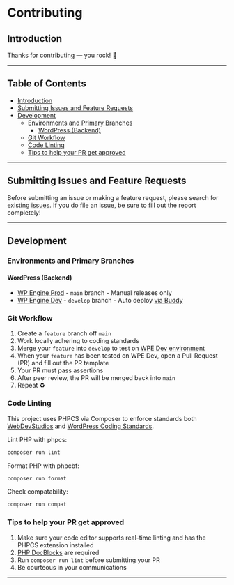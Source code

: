 # Contributing <!-- omit in toc -->

## Introduction

Thanks for contributing — you rock! 🤘

---

## Table of Contents <!-- omit in toc -->

- [Introduction](#introduction)
- [Submitting Issues and Feature Requests](#submitting-issues-and-feature-requests)
- [Development](#development)
  - [Environments and Primary Branches](#environments-and-primary-branches)
    - [WordPress (Backend)](#wordpress-backend)
  - [Git Workflow](#git-workflow)
  - [Code Linting](#code-linting)
  - [Tips to help your PR get approved](#tips-to-help-your-pr-get-approved)

---

## Submitting Issues and Feature Requests

Before submitting an issue or making a feature request, please search for existing [issues](https://github.com/WebDevStudios/wds-headless-wordpress/issues). If you do file an issue, be sure to fill out the report completely!

---

## Development

### Environments and Primary Branches

#### WordPress (Backend)

- [WP Engine Prod](https://nextjs.wpengine.com/wp-admin/) - `main` branch - Manual releases only
- [WP Engine Dev](https://nextjsdevstart.wpengine.com/wp-admin/) - `develop` branch - Auto deploy [via Buddy](https://app.buddy.works/webdevstudios/wds-headless-wordpress/pipelines)

### Git Workflow

1. Create a `feature` branch off `main`
2. Work locally adhering to coding standards
3. Merge your `feature` into `develop` to test on [WPE Dev environment](https://nextjsdevstart.wpengine.com/wp-admin/)
4. When your `feature` has been tested on WPE Dev, open a Pull Request (PR) and fill out the PR template
5. Your PR must pass assertions
6. After peer review, the PR will be merged back into `main`
7. Repeat ♻️

### Code Linting

This project uses PHPCS via Composer to enforce standards both [WebDevStudios](https://github.com/WebDevStudios/php-coding-standards) and [WordPress Coding Standards](https://developer.wordpress.org/coding-standards/wordpress-coding-standards/php/).

Lint PHP with phpcs:

```bash
composer run lint
```

Format PHP with phpcbf:

```bash
composer run format
```

Check compatability:

```bash
composer run compat
```

### Tips to help your PR get approved

1. Make sure your code editor supports real-time linting and has the PHPCS extension installed
2. [PHP DocBlocks](https://docs.phpdoc.org/latest/guide/guides/docblocks.html) are required
3. Run `composer run lint` before submitting your PR
4. Be courteous in your communications

---
